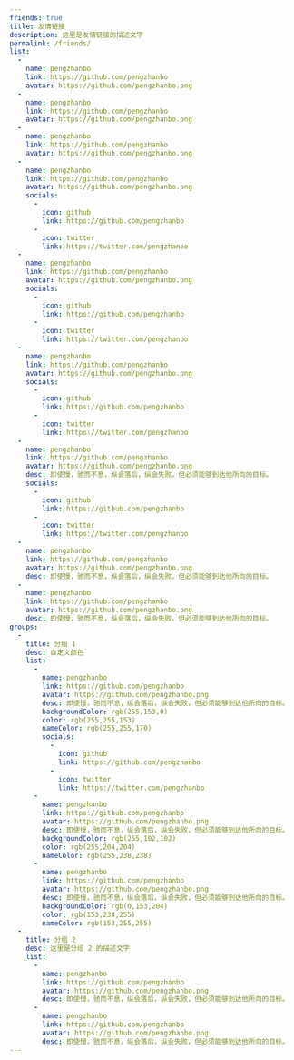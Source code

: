 ```yaml
---
friends: true
title: 友情链接
description: 这里是友情链接的描述文字
permalink: /friends/
list:
  -
    name: pengzhanbo
    link: https://github.com/pengzhanbo
    avatar: https://github.com/pengzhanbo.png
  -
    name: pengzhanbo
    link: https://github.com/pengzhanbo
    avatar: https://github.com/pengzhanbo.png
  -
    name: pengzhanbo
    link: https://github.com/pengzhanbo
    avatar: https://github.com/pengzhanbo.png
  -
    name: pengzhanbo
    link: https://github.com/pengzhanbo
    avatar: https://github.com/pengzhanbo.png
    socials:
      -
        icon: github
        link: https://github.com/pengzhanbo
      -
        icon: twitter
        link: https://twitter.com/pengzhanbo
  -
    name: pengzhanbo
    link: https://github.com/pengzhanbo
    avatar: https://github.com/pengzhanbo.png
    socials:
      -
        icon: github
        link: https://github.com/pengzhanbo
      -
        icon: twitter
        link: https://twitter.com/pengzhanbo
  -
    name: pengzhanbo
    link: https://github.com/pengzhanbo
    avatar: https://github.com/pengzhanbo.png
    socials:
      -
        icon: github
        link: https://github.com/pengzhanbo
      -
        icon: twitter
        link: https://twitter.com/pengzhanbo
  -
    name: pengzhanbo
    link: https://github.com/pengzhanbo
    avatar: https://github.com/pengzhanbo.png
    desc: 即使慢，驰而不息，纵会落后，纵会失败，但必须能够到达他所向的目标。
    socials:
      -
        icon: github
        link: https://github.com/pengzhanbo
      -
        icon: twitter
        link: https://twitter.com/pengzhanbo
  -
    name: pengzhanbo
    link: https://github.com/pengzhanbo
    avatar: https://github.com/pengzhanbo.png
    desc: 即使慢，驰而不息，纵会落后，纵会失败，但必须能够到达他所向的目标。
  -
    name: pengzhanbo
    link: https://github.com/pengzhanbo
    avatar: https://github.com/pengzhanbo.png
    desc: 即使慢，驰而不息，纵会落后，纵会失败，但必须能够到达他所向的目标。
groups:
  -
    title: 分组 1
    desc: 自定义颜色
    list:
      -
        name: pengzhanbo
        link: https://github.com/pengzhanbo
        avatar: https://github.com/pengzhanbo.png
        desc: 即使慢，驰而不息，纵会落后，纵会失败，但必须能够到达他所向的目标。
        backgroundColor: rgb(255,153,0)
        color: rgb(255,255,153)
        nameColor: rgb(255,255,170)
        socials:
          -
            icon: github
            link: https://github.com/pengzhanbo
          -
            icon: twitter
            link: https://twitter.com/pengzhanbo
      -
        name: pengzhanbo
        link: https://github.com/pengzhanbo
        avatar: https://github.com/pengzhanbo.png
        desc: 即使慢，驰而不息，纵会落后，纵会失败，但必须能够到达他所向的目标。
        backgroundColor: rgb(255,102,102)
        color: rgb(255,204,204)
        nameColor: rgb(255,238,238)
      -
        name: pengzhanbo
        link: https://github.com/pengzhanbo
        avatar: https://github.com/pengzhanbo.png
        desc: 即使慢，驰而不息，纵会落后，纵会失败，但必须能够到达他所向的目标。
        backgroundColor: rgb(0,153,204)
        color: rgb(153,238,255)
        nameColor: rgb(153,255,255)
  -
    title: 分组 2
    desc: 这里是分组 2 的描述文字
    list:
      -
        name: pengzhanbo
        link: https://github.com/pengzhanbo
        avatar: https://github.com/pengzhanbo.png
        desc: 即使慢，驰而不息，纵会落后，纵会失败，但必须能够到达他所向的目标。
      -
        name: pengzhanbo
        link: https://github.com/pengzhanbo
        avatar: https://github.com/pengzhanbo.png
        desc: 即使慢，驰而不息，纵会落后，纵会失败，但必须能够到达他所向的目标。
---
```

